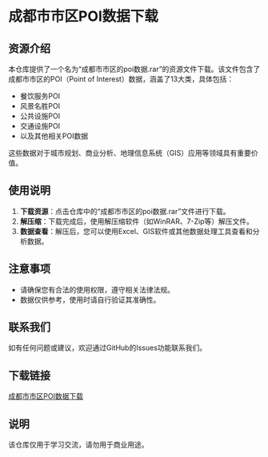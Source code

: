 # 成都市市区POI数据下载

## 资源介绍

本仓库提供了一个名为“成都市市区的poi数据.rar”的资源文件下载。该文件包含了成都市市区的POI（Point of Interest）数据，涵盖了13大类，具体包括：

- 餐饮服务POI
- 风景名胜POI
- 公共设施POI
- 交通设施POI
- 以及其他相关POI数据

这些数据对于城市规划、商业分析、地理信息系统（GIS）应用等领域具有重要价值。

## 使用说明

1. **下载资源**：点击仓库中的“成都市市区的poi数据.rar”文件进行下载。
2. **解压缩**：下载完成后，使用解压缩软件（如WinRAR、7-Zip等）解压文件。
3. **数据查看**：解压后，您可以使用Excel、GIS软件或其他数据处理工具查看和分析数据。

## 注意事项

- 请确保您有合法的使用权限，遵守相关法律法规。
- 数据仅供参考，使用时请自行验证其准确性。

## 联系我们

如有任何问题或建议，欢迎通过GitHub的Issues功能联系我们。

## 下载链接
[成都市市区POI数据下载](https://pan.quark.cn/s/997e6de6579e)

## 说明

该仓库仅用于学习交流，请勿用于商业用途。

